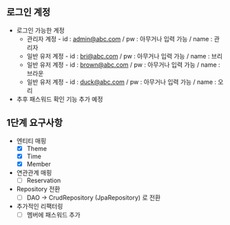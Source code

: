## 로그인 계정

- 로그인 가능한 계정
    - 관리자 계정 - id : admin@abc.com / pw : 아무거나 입력 가능 / name : 관리자
    - 일반 유저 계정 - id : bri@abc.com / pw : 아무거나 입력 가능 / name : 브리
    - 일반 유저 계정 - id : brown@abc.com / pw : 아무거나 입력 가능 / name : 브라운
    - 일반 유저 계정 - id : duck@abc.com / pw : 아무거나 입력 가능 / name : 오리
- 추후 패스워드 확인 기능 추가 예정

## 1단계 요구사항

- 엔티티 매핑
    - [x] Theme
    - [x] Time
    - [x] Member
- 연관관계 매핑
    - [ ] Reservation
- Repository 전환
    - [ ] DAO -> CrudRepository (JpaRepository) 로 전환
- 추가적인 리팩터링
    - [ ] 멤버에 패스워드 추가
